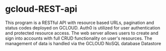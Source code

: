 # gcloud-REST-api

This program is a RESTful API with resource based URLs, pagination and status codes deployed on GCLOUD.
Auth0 is utilized for user authentication and protected resource access.
The web server allows users to create and sign into accounts with full CRUD functionality on user's resources.
The management of data is handled via the GCLOUD NoSQL database Datastore


